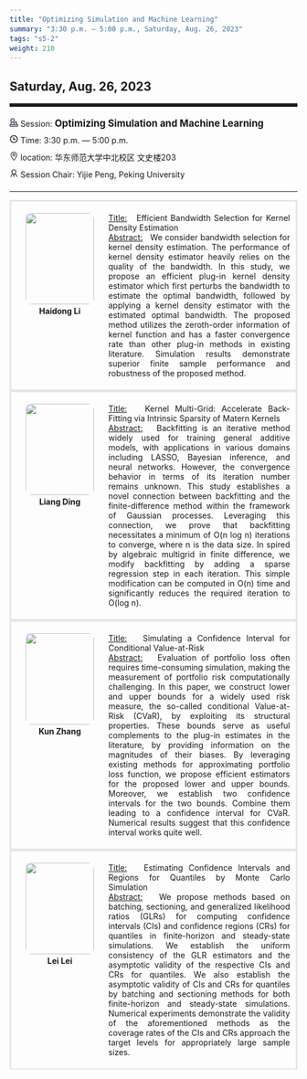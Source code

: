 ```yaml
---
title: "Optimizing Simulation and Machine Learning"
summary: "3:30 p.m. — 5:00 p.m., Saturday, Aug. 26, 2023"
tags: "s5-2"
weight: 210
---
```


Saturday, Aug. 26, 2023
------


<hr style="border: 0; border-top: 5px solid;">

<div class="tip">
    <img class="icon" src="/icon/yanjiang.png" />
    Session: <span class="font-bold" style="font-size:120%">Optimizing Simulation and Machine Learning</span>
</div>

<div class="tip">
    <img class="icon" src="/icon/shizhong.png" />
    Time: 3:30 p.m. — 5:00 p.m.
</div>
<div class="tip">
    <img class="icon" src="/icon/didian.png" />
    location: 华东师范大学中北校区 文史楼203
</div>


<div class="tip">
    <img class="icon" src="/icon/lingdao.png" />
    Session Chair: Yijie Peng, Peking University
</div>


________________________________________

<div class="row">
    <div class="left">
        <img src="/images/haidong.png" class="avatar" />
        <div class="font-small font-bold">
            <a>
                Haidong Li
            </a>
        </div>
    </div>
    <div class="right">
        <div class="font-small">
            <u>Title:</u> &nbsp;
            Efficient Bandwidth Selection for Kernel Density Estimation
        </div>
        <div class="content font-small">
            <u>Abstract:</u> &nbsp;
            We consider bandwidth selection for kernel density estimation. The performance of kernel density estimator heavily relies on the quality of the bandwidth. In this study, we propose an efficient plug-in kernel density estimator which first perturbs the bandwidth to estimate the optimal bandwidth, followed by applying a kernel density estimator with the estimated optimal bandwidth. The proposed method utilizes the zeroth-order information of kernel function and has a faster convergence rate than other plug-in methods in existing literature. Simulation results demonstrate superior finite sample performance and robustness of the proposed method.
        </div>
    </div>
</div>

<div class="row">
    <div class="left">
        <img src="/images/dingliang.png" class="avatar" />
        <div class="font-small font-bold">
            <a>
                Liang Ding
            </a>
        </div>
    </div>
    <div class="right">
        <div class="font-small">
            <u>Title:</u> &nbsp;
            Kernel Multi-Grid: Accelerate Back-Fitting via Intrinsic Sparsity of Matern Kernels
        </div>
        <div class="content font-small">
            <u>Abstract:</u> &nbsp;
            Backfitting is an iterative method widely used for training general additive models, with applications in various domains including LASSO, Bayesian inference, and neural networks. However, the convergence behavior in terms of its iteration number remains unknown. This study establishes a novel connection between backfitting and the finite-difference method within the framework of Gaussian processes. Leveraging this connection, we prove that backfitting necessitates a minimum of O(n log n) iterations to converge, where n is the data size. In spired by algebraic multigrid in finite difference, we modify backfitting by adding a sparse regression step in each iteration. This simple modification can be computed in O(n) time and significantly reduces the required iteration to O(log n).
        </div>
    </div>
</div>

<div class="row">
    <div class="left">
        <img src="/images/zhangkun.png" class="avatar" />
        <div class="font-small font-bold">
            <a>
                Kun Zhang
            </a>
        </div>
    </div>
    <div class="right">
        <div class="font-small">
            <u>Title:</u> &nbsp;
            Simulating a Confidence Interval for Conditional Value-at-Risk
        </div>
        <div class="content font-small">
            <u>Abstract:</u> &nbsp;
            Evaluation of portfolio loss often requires time-consuming simulation, making the measurement of portfolio risk computationally challenging. In this paper, we construct lower and upper bounds for a widely used risk measure, the so-called conditional Value-at-Risk (CVaR), by exploiting its structural properties. These bounds serve as useful complements to the plug-in estimates in the literature, by providing information on the magnitudes of their biases. By leveraging existing methods for approximating portfolio loss function, we propose efficient estimators for the proposed lower and upper bounds. Moreover, we establish two confidence intervals for the two bounds. Combine them leading to a confidence interval for CVaR. Numerical results suggest that this confidence interval works quite well.
        </div>
    </div>
</div>

<div class="row">
    <div class="left">
        <img src="/images/leilei.png" class="avatar" />
        <div class="font-small font-bold">
            <a>
                Lei Lei
            </a>
        </div>
    </div>
    <div class="right">
        <div class="font-small">
            <u>Title:</u> &nbsp;
            Estimating Confidence Intervals and Regions for Quantiles by Monte Carlo Simulation
        </div>
        <div class="content font-small">
            <u>Abstract:</u> &nbsp;
            We propose methods based on batching, sectioning, and generalized likelihood ratios (GLRs) for computing confidence intervals (CIs) and confidence regions (CRs) for quantiles in finite-horizon and steady-state simulations. We establish the uniform consistency of the GLR estimators and the asymptotic validity of the respective CIs and CRs for quantiles. We also establish the asymptotic validity of CIs and CRs for quantiles by batching and sectioning methods for both finite-horizon and steady-state simulations. Numerical experiments demonstrate the validity of the aforementioned methods as the coverage rates of the CIs and CRs approach the target levels for appropriately large sample sizes.
        </div>
    </div>
</div>

<style>

.tip {
    height: 30px;
    line-height: 30px;
}

.icon {
    width: 15px;
}

.row {
    padding: 10px; 
    height: auto; 
    border-bottom-width: 2px; 
    border-style: solid; 
    border-color: #E4E7ED; 
    padding-bottom: 20px; 
    padding-top: 20px;
    display: flex; 
    text-align: justify;
}

.left {
    min-width: 150px !important;
    text-align: center;
}

.avatar {
    width: 120px;
    height: 160px;
    max-width: 100%;
    border-radius: 10px;
}

.right {
    margin-left: 10px; 
    max-width: 80%;
}


.font-small {
    /* font-size: 16px; */
}

.font-bold {
    font-weight: bold;
}
</style>
